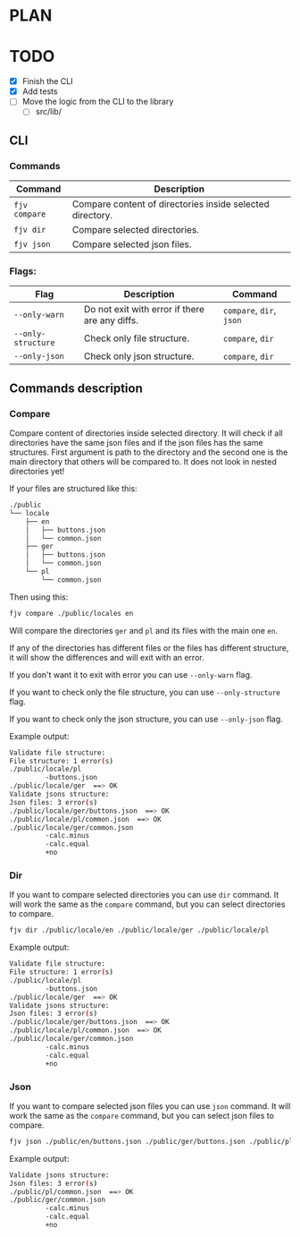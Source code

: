 # PLAN

# TODO

- [x] Finish the CLI
- [x] Add tests
- [ ] Move the logic from the CLI to the library
  - [ ] src/lib/

## CLI

### Commands

| Command       | Description                                               |
| ------------- | --------------------------------------------------------- |
| `fjv compare` | Compare content of directories inside selected directory. |
| `fjv dir`     | Compare selected directories.                             |
| `fjv json`    | Compare selected json files.                              |

### Flags:

| Flag               | Description                                    | Command                  |
| ------------------ | ---------------------------------------------- | ------------------------ |
| `--only-warn`      | Do not exit with error if there are any diffs. | `compare`, `dir`, `json` |
| `--only-structure` | Check only file structure.                     | `compare`, `dir`         |
| `--only-json`      | Check only json structure.                     | `compare`, `dir`         |

## Commands description

### Compare

Compare content of directories inside selected directory. It will check if all directories have the same json files and if the json files has the same structures. First argument is path to the directory and the second one is the main directory that others will be compared to. It does not look in nested directories yet!

If your files are structured like this:

```bash
./public
└── locale
    ├── en
    │   ├── buttons.json
    │   └── common.json
    ├── ger
    │   ├── buttons.json
    │   └── common.json
    └── pl
        └── common.json

```

Then using this:

```bash
fjv compare ./public/locales en
```

Will compare the directories `ger` and `pl` and its files with the main one `en`.

If any of the directories has different files or the files has different structure, it will show the differences and will exit with an error.

If you don't want it to exit with error you can use `--only-warn` flag.

If you want to check only the file structure, you can use `--only-structure` flag.

If you want to check only the json structure, you can use `--only-json` flag.

Example output:

```bash
Validate file structure:
File structure: 1 error(s)
./public/locale/pl
         -buttons.json
./public/locale/ger  ==> OK
Validate jsons structure:
Json files: 3 error(s)
./public/locale/ger/buttons.json  ==> OK
./public/locale/pl/common.json  ==> OK
./public/locale/ger/common.json
         -calc.minus
         -calc.equal
         +no
```

### Dir

If you want to compare selected directories you can use `dir` command. It will work the same as the `compare` command, but you can select directories to compare.

```bash
fjv dir ./public/locale/en ./public/locale/ger ./public/locale/pl
```

Example output:

```bash
Validate file structure:
File structure: 1 error(s)
./public/locale/pl
         -buttons.json
./public/locale/ger  ==> OK
Validate jsons structure:
Json files: 3 error(s)
./public/locale/ger/buttons.json  ==> OK
./public/locale/pl/common.json  ==> OK
./public/locale/ger/common.json
         -calc.minus
         -calc.equal
         +no
```

### Json

If you want to compare selected json files you can use `json` command. It will work the same as the `compare` command, but you can select json files to compare.

```bash
fjv json ./public/en/buttons.json ./public/ger/buttons.json ./public/pl/buttons.json
```

Example output:

```bash
Validate jsons structure:
Json files: 3 error(s)
./public/pl/common.json  ==> OK
./public/ger/common.json
         -calc.minus
         -calc.equal
         +no
```
